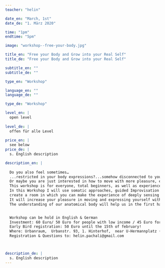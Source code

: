 ```yaml
---
teacher: "helin"

date_en: "March, 1st"
date_de: "1. März 2020"

time: "1pm"
endtime: "5pm" 

image: "workshop--free-your-body.jpg"

title_en: "Free your Body and Grow into your Real Self"
title_de: "Free your Body and Grow into your Real Self"

subtitle_en: ""
subtitle_de: ""

type_en: "Workshop"

language_en: ""
language_de: ""

type_de: "Workshop"

level_en: |
  open level  
  
level_de: |
  offen für alle Level  
  
price_en: |
  see below
price_de: |
  s. English description

description_en: |
  
  Do you also feel sometimes…  
  ...restricted in your body expressions?...somehow disconnected to your body? Maybe even tense?  
  Or maybe you are just interested in how to move with more pleasure, engaging all your senses and discover how to gain more consciousness about your body.
  This workshop is for everyone, total beginners, as well as experienced movers who feel the urge to find a deeper connection to ones Self and the longing for using your body to express.
  In this Workshop I will use somatic approaches, guided Improvisation and body work to…
  create a room in which you can make the experience of deeply sensing your whole body, raise your body perception and widen your consciousness. It will allow you to be in the moment, totally present in your body. To be present will allow you to be in good contact with your Self and open up new states of being and feeling, which can be astonishingly freeing. 
  It will increase your pleasure in moving and expressing yourself without the fear of doing something wrong. That’s where the magic can happen!
  The understanding of our anatomical body will help us in the first half of the workshop to open up our possibilities to move and to arrive in our bodies before we go into more sensual, intuitive and meditative movement.


  Workshop can be hold in English & German  
  Investment: 60 Euro/ 50 Euro for people with low income / 45 Euro for Hartz 4  
  Early Bird registration: 50 Euro until the 15th of february!  
  Where: Urbanraum,  Urbanstr. 93, 1. Hinterhof,  near U-Hermannplatz (U-8/ U-7)  
  Registration & Questions to: helin.pachali@gmail.com  



description_de: |
  s. English description
---
```




